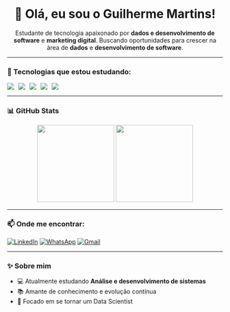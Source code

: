 <h1 align="center">👋 Olá, eu sou o Guilherme Martins!</h1>

<p align="center">
  Estudante de tecnologia apaixonado por <strong>dados e desenvolvimento de software</strong> e <strong>marketing digital</strong>.  
  Buscando oportunidades para crescer na área de <strong>dados</strong> e <strong>desenvolvimento de software</strong>.  
</p>

---

### 🚀 Tecnologias que estou estudando:
<div style="display: flex; flex-wrap: wrap; gap: 10px;">
  <img src="https://img.shields.io/badge/HTML5-E34F26?style=for-the-badge&logo=html5&logoColor=white"/>
  <img src="https://img.shields.io/badge/CSS3-1572B6?style=for-the-badge&logo=css3&logoColor=white"/>
  <img src="https://img.shields.io/badge/JavaScript-F7DF1E?style=for-the-badge&logo=javascript&logoColor=black"/>
  <img src="https://img.shields.io/badge/Python-3776AB?style=for-the-badge&logo=python&logoColor=white"/>
  <img src="https://img.shields.io/badge/MySQL-00758F?style=for-the-badge&logo=mysql&logoColor=white"/>
</div>

---

### 📊 GitHub Stats

<div align="center">
  <img height="180em" src="https://github-readme-stats.vercel.app/api?username=Guilhermems081&show_icons=true&theme=radical" />
  <img height="180em" src="https://github-readme-stats.vercel.app/api/top-langs/?username=Guilhermems081&layout=compact&theme=radical" />
</div>

---

### 📫 Onde me encontrar:
[![LinkedIn](https://img.shields.io/badge/LinkedIn-0077B5?style=for-the-badge&logo=linkedin&logoColor=white)](https://www.linkedin.com/in/guilherme-martins-dev)
[![WhatsApp](https://img.shields.io/badge/WhatsApp-25D366?style=for-the-badge&logo=whatsapp&logoColor=white)](https://wa.me/81983141698)
[![Gmail](https://img.shields.io/badge/Gmail-333333?style=for-the-badge&logo=gmail&logoColor=red)](mailto:guilhermems45111@gmail.com)

---

### ✨ Sobre mim
- 💻 Atualmente estudando **Análise e desenvolvimento de sistemas**
- 📚 Amante de conhecimento e evolução contínua
- 🎯 Focado em se tornar um Data Scientist
